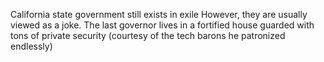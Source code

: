 California state government still exists in exile
However, they are usually viewed as a joke. The last governor lives in a fortified house guarded with tons of private security (courtesy of the tech barons he patronized endlessly)
